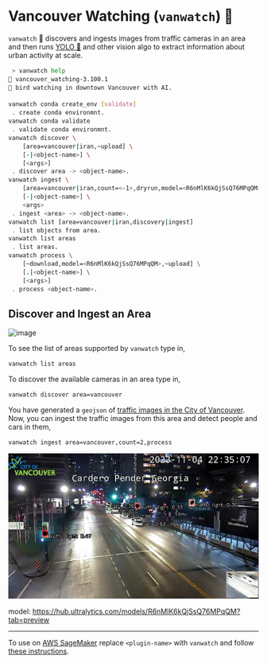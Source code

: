 # Vancouver Watching (`vanwatch`) 🌈

`vanwatch` 🌈 discovers and ingests images from traffic cameras in an area and then runs [YOLO 🚀](https://github.com/ultralytics/ultralytics) and other vision algo to extract information about urban activity at scale. 


```bash
 > vanwatch help
🌈 vancouver_watching-3.100.1
🌈 bird watching in downtown Vancouver with AI.

vanwatch conda create_env [validate]
 . create conda environmnt.
vanwatch conda validate
 . validate conda environmnt.
vanwatch discover \
	[area=vancouver|iran,~upload] \
	[-|<object-name>] \
	[<args>]
 . discover area -> <object-name>.
vanwatch ingest \
	[area=vancouver|iran,count=<-1>,dryrun,model=<R6nMlK6kQjSsQ76MPqQM>,~process,~upload] \
	[-|<object-name>] \
	<args>
 . ingest <area> -> <object-name>.
vanwatch list [area=vancouver|iran,discovery|ingest]
 . list objects from area.
vanwatch list areas
 . list areas.
vanwatch process \
	[~download,model=<R6nMlK6kQjSsQ76MPqQM>,~upload] \
	[.|<object-name>] \
	[<args>]
 . process <object-name>.
```

## Discover and Ingest an Area

![image](https://user-images.githubusercontent.com/1007567/196573547-b1c71b3b-7fac-4d2c-bba0-a87b063830da.png)


To see the list of areas supported by `vanwatch` type in,

```bash
vanwatch list areas
```

To discover the available cameras in an area type in,

```bash
vanwatch discover area=vancouver
```

You have generated a `geojson` of [traffic images in the City of Vancouver](./data/vancouver.geojson). Now, you can ingest the traffic images from this area and detect people and cars in them,

```bash
vanwatch ingest area=vancouver,count=2,process
```

![image](./assets/georgiaE-inference.jpg)

model: https://hub.ultralytics.com/models/R6nMlK6kQjSsQ76MPqQM?tab=preview

---

To use on [AWS SageMaker](https://aws.amazon.com/sagemaker/) replace `<plugin-name>` with `vanwatch` and follow [these instructions](https://github.com/kamangir/blue-plugin/blob/main/SageMaker.md).